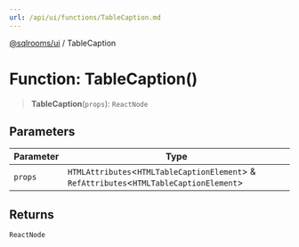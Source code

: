 ```yaml
---
url: /api/ui/functions/TableCaption.md
---
```

[@sqlrooms/ui](../index.md) / TableCaption

# Function: TableCaption()

> **TableCaption**(`props`): `ReactNode`

## Parameters

| Parameter | Type |
| ------ | ------ |
| `props` | `HTMLAttributes`<`HTMLTableCaptionElement`> & `RefAttributes`<`HTMLTableCaptionElement`> |

## Returns

`ReactNode`
